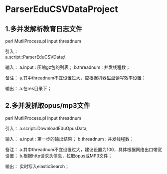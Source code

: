 # ParserEduCSVDataProject

## 1.多并发解析教育日志文件

perl MutliProcess.pl input threadnum 

引入：\
   a.script::ParserEduCSVData;\

输入：
   a.input : 压缩gz包的列表；
   b.threadnum : 并发线程数；

备注：
   a.其中threadnum不宜设置过大，应根据机器磁盘读写效率设置；

输出：
   a.在res目录下；

## 2.多并发抓取opus/mp3文件

perl MutliProcess.pl input threadnum 

引入：
   a.script::DownloadEduOpusData;

输入：
   a.input : 第一步的输出结果；
   b.threadnum : 并发线程数；

备注：
   a.其中threadnum不宜设置过大，建议设置为100，具体根据网络出口带宽设置；
   b.根据http请求头信息，拉取opus或MP3文件；

输出：
   实时写入elasticSearch；
